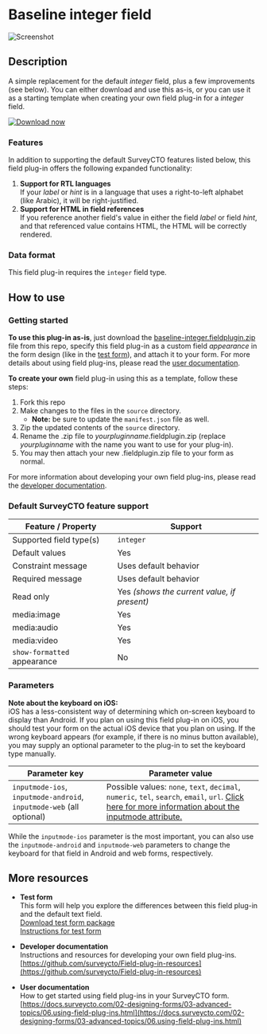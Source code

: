 # Baseline integer field

![Screenshot](extras/baseline-integer.jpg)

## Description

A simple replacement for the default *integer* field, plus a few improvements (see below). You can either download and use this as-is, or you can use it as a starting template when creating your own field plug-in for a *integer* field.

[![Download now](extras/download-button.png)](https://github.com/surveycto/baseline-integer/raw/master/baseline-integer.fieldplugin.zip)

### Features

In addition to supporting the default SurveyCTO features listed below, this field plug-in offers the following expanded functionality:

1. **Support for RTL languages**  
    If your *label* or *hint* is in a language that uses a right-to-left alphabet (like Arabic), it will be right-justified.
1. **Support for HTML in field references**  
    If you reference another field's value in either the field *label* or field *hint*, and that referenced value contains HTML, the HTML will be correctly rendered.

### Data format

This field plug-in requires the `integer` field type.

## How to use

### Getting started

**To use this plug-in as-is**, just download the [baseline-integer.fieldplugin.zip](https://github.com/surveycto/baseline-integer/raw/master/baseline-integer.fieldplugin.zip) file from this repo, specify this field plug-in as a custom field *appearance* in the form design (like in the [test form](https://github.com/surveycto/baseline-integer/raw/master/extras/test-form/test-form-package.zip)), and attach it to your form. For more details about using field plug-ins, please read the [user documentation](https://docs.surveycto.com/02-designing-forms/03-advanced-topics/06.using-field-plug-ins.html).

**To create your own** field plug-in using this as a template, follow these steps:

1. Fork this repo
1. Make changes to the files in the `source` directory.  
    * **Note:** be sure to update the `manifest.json` file as well.
1. Zip the updated contents of the `source` directory.
1. Rename the .zip file to *yourpluginname*.fieldplugin.zip (replace *yourpluginname* with the name you want to use for your plug-in).
1. You may then attach your new .fieldplugin.zip file to your form as normal.

For more information about developing your own field plug-ins, please read the [developer documentation](https://github.com/surveycto/Field-plug-in-resources).

### Default SurveyCTO feature support

| Feature / Property | Support |
| --- | --- |
| Supported field type(s) | `integer`|
| Default values | Yes |
| Constraint message | Uses default behavior |
| Required message | Uses default behavior |
| Read only | Yes *(shows the current value, if present)* |
| media:image | Yes |
| media:audio | Yes |
| media:video | Yes |
| `show-formatted` appearance | No |

### Parameters

**Note about the keyboard on iOS:**  
iOS has a less-consistent way of determining which on-screen keyboard to display than Android. If you plan on using this field plug-in on iOS, you should test your form on the actual iOS device that you plan on using. If the wrong keyboard appears (for example, if there is no minus button available), you may supply an optional parameter to the plug-in to set the keyboard type manually.

| Parameter key | Parameter value |
| --- | --- |
| `inputmode-ios`, `inputmode-android`, `inputmode-web` (all optional) | Possible values: `none`, `text`, `decimal`, `numeric`, `tel`, `search`, `email`, `url`. [Click here for more information about the inputmode attribute.](https://css-tricks.com/everything-you-ever-wanted-to-know-about-inputmode)|

While the `inputmode-ios` parameter is the most important, you can also use the `inputmode-android` and `inputmode-web` parameters to change the keyboard for that field in Android and web forms, respectively.

## More resources

* **Test form**  
This form will help you explore the differences between this field plug-in and the default text field.  
[Download test form package](https://github.com/surveycto/baseline-integer/raw/master/extras/test-form/test-form-package.zip)  
[Instructions for test form](/extras/test-form/README.md)

* **Developer documentation**  
Instructions and resources for developing your own field plug-ins.  
[https://github.com/surveycto/Field-plug-in-resources](https://github.com/surveycto/Field-plug-in-resources)

* **User documentation**  
How to get started using field plug-ins in your SurveyCTO form.  
[https://docs.surveycto.com/02-designing-forms/03-advanced-topics/06.using-field-plug-ins.html](https://docs.surveycto.com/02-designing-forms/03-advanced-topics/06.using-field-plug-ins.html)

